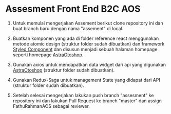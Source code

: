 # Assesment Front End B2C AOS

1. Untuk memulai mengerjakan Assement berikut clone repository ini dan buat branch baru dengan nama "assement" di local.

2. Buatkan komponen yang ada di folder reference react menggunakan metode atomic design (struktur folder sudah dibuatkan) dan framework [Styled Component](https://styled-components.com/docs/basics) dan disusun menjadi sebuah halaman homepage seperti homepage [AstraOtoshop](https://astraotoshop.com).

3. Gunakan axios untuk mendapatkan data widget dari api yang digunakan [AstraOtoshop](https://astraotoshop.com) (struktur folder sudah dibuatkan).

4. Gunakan Redux-Saga untuk management State yang didapat dari API (struktur folder sudah dibuatkan).

5. Setelah selesai mengerjakan lakukan push branch "assesment" ke repository ini dan lakukan Pull Request ke branch "master" dan assign FathuRahmanAOS sebagai reviewer.
